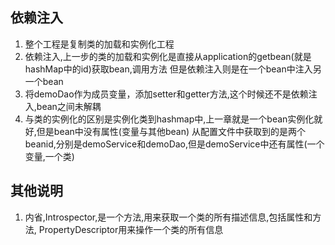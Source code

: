 ## 依赖注入
1. 整个工程是复制类的加载和实例化工程
2. 依赖注入,上一步的类的加载和实例化是直接从application的getbean(就是hashMap中的id)获取bean,调用方法
但是依赖注入则是在一个bean中注入另一个bean
3. 将demoDao作为成员变量，添加setter和getter方法,这个时候还不是依赖注入,bean之间未解耦
4. 与类的实例化的区别是实例化类到hashmap中,上一章就是一个bean实例化就好,但是bean中没有属性(变量与其他bean)
从配置文件中获取到的是两个beanid,分别是demoService和demoDao,但是demoService中还有属性(一个变量,一个类)


## 其他说明
1. 内省,Introspector,是一个方法,用来获取一个类的所有描述信息,包括属性和方法,
PropertyDescriptor用来操作一个类的所有信息



